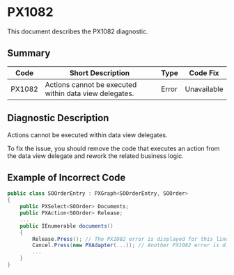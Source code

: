 # PX1082
This document describes the PX1082 diagnostic.

## Summary

| Code   | Short Description                                      | Type  | Code Fix    | 
| ------ | ------------------------------------------------------ | ----- | ----------- | 
| PX1082 | Actions cannot be executed within data view delegates. | Error | Unavailable |

## Diagnostic Description
Actions cannot be executed within data view delegates.

To fix the issue, you should remove the code that executes an action from the data view delegate and rework the related business logic.

## Example of Incorrect Code

```C#
public class SOOrderEntry : PXGraph<SOOrderEntry, SOOrder>
{
    public PXSelect<SOOrder> Documents;
    public PXAction<SOOrder> Release;
    ...
    public IEnumerable documents()
    {
        Release.Press(); // The PX1082 error is displayed for this line.
        Cancel.Press(new PXAdapter(...)); // Another PX1082 error is displayed for this line.
        ...
    }
}
```